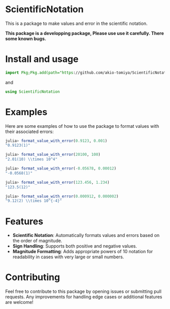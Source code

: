 # ScientificNotation

This is a package to make values and error in the scientific notation.

**This package is a developping package, 
Please use use it carefully. 
There some known bugs.**

# Install and usage
```julia
import Pkg;Pkg.add(path="https://github.com/akio-tomiya/ScientificNotation.jl")
```
and
```julia
using ScientificNotation
```

# Examples

Here are some examples of how to use the package to format values with their associated errors:

```julia
julia> format_value_with_error(0.9123, 0.001)
"0.9123(1)"

julia> format_value_with_error(20100, 100)
"2.01(10) \\times 10^4"

julia> format_value_with_error(-0.05678, 0.00012)
"-0.0568(1)"

julia> format_value_with_error(123.456, 1.234)
"123.5(12)"

julia> format_value_with_error(0.000912, 0.000002)
"9.12(2) \\times 10^{-4}"
```

# Features

- **Scientific Notation**: Automatically formats values and errors based on the order of magnitude.
- **Sign Handling**: Supports both positive and negative values.
- **Magnitude Formatting**: Adds appropriate powers of 10 notation for readability in cases with very large or small numbers.

# Contributing

Feel free to contribute to this package by opening issues or submitting pull requests. 
Any improvements for handling edge cases or additional features are welcome!
